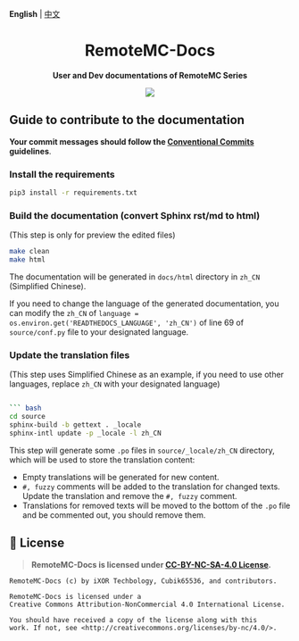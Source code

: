 **English** | [中文](README-zh.md)

<h1 align="center">RemoteMC-Docs</h1>

<p align="center"> 
  <b>User and Dev documentations of RemoteMC Series</b>
</p>

<p align="center">
  <a href="LICENSE">
    <img src="https://img.shields.io/badge/License-CC--BY--NC--SA--4.0-important?style=for-the-badge" />
  </a>
</p>

## Guide to contribute to the documentation

**Your commit messages should follow the [Conventional Commits](https://www.conventionalcommits.org/en/v1.0.0/) guidelines**.

### Install the requirements

``` bash
pip3 install -r requirements.txt
```

### Build the documentation (convert Sphinx rst/md to html)

(This step is only for preview the edited files)

``` bash
make clean
make html
```

The documentation will be generated in `docs/html` directory in `zh_CN` (Simplified Chinese).

If you need to change the language of the generated documentation, you can modify the `zh_CN` of `language = os.environ.get('READTHEDOCS_LANGUAGE', 'zh_CN')` of line 69 of `source/conf.py` file to your designated language.

### Update the translation files

(This step uses Simplified Chinese as an example, if you need to use other languages, replace `zh_CN` with your designated language)

``` bash

``` bash
cd source
sphinx-build -b gettext . _locale
sphinx-intl update -p _locale -l zh_CN
```

This step will generate some `.po` files in `source/_locale/zh_CN` directory, which will be used to store the translation content:

- Empty translations will be generated for new content.
- `#, fuzzy` comments will be added to the translation for changed texts. Update the translation and remove the `#, fuzzy` comment.
- Translations for removed texts will be moved to the bottom of the `.po` file and be commented out, you should remove them.

## 📜 License

> **RemoteMC-Docs is licensed under [CC-BY-NC-SA-4.0 License](LICENSE).**

``` text
RemoteMC-Docs (c) by iXOR Techbology, Cubik65536, and contributors.

RemoteMC-Docs is licensed under a
Creative Commons Attribution-NonCommercial 4.0 International License.

You should have received a copy of the license along with this
work. If not, see <http://creativecommons.org/licenses/by-nc/4.0/>.
```
